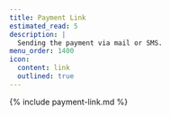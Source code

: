 ```yaml
---
title: Payment Link
estimated_read: 5
description: |
  Sending the payment via mail or SMS.
menu_order: 1400
icon:
  content: link
  outlined: true
---
```


{% include payment-link.md %}
